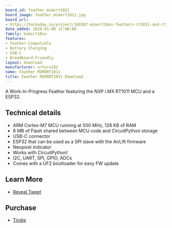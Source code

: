 ```yaml
---
board_id: feather_mimxrt1011
board_image: feather_mimxrt1011.jpg
board_url:
- https://hackaday.io/project/169387-mimxrt10xx-feathers-rt1011-and-rt1062
date_added: 2020-01-08 12:00:00
family: mimxrt10xx
features:
- Feather-Compatible
- Battery Charging
- USB-C
- Breadboard-Friendly
layout: download
manufacturer: arturo182
name: Feather MIMXRT1011
title: Feather MIMXRT1011 Download
---
```


A Work-In-Progress Feather featuring the NXP i.MX RT1011 MCU and a ESP32.

## Technical details

- ARM Cortex-M7 MCU running at 500 MHz, 128 KB of RAM
- 8 MB of Flash shared between MCU code and CircuitPython storage
- USB-C connector
- ESP32 that can be used as a SPI slave with the AirLift firmware
- Neopixel indicator
- Works with CircuitPython!
- I2C, UART, SPI, GPIO, ADCs
- Comes with a UF2 bootloader for easy FW update

## Learn More
* [Reveal Tweet](https://twitter.com/arturo182/status/1199841134253682690)

## Purchase
* [Tindie](https://www.tindie.com/products/arturo182/nxp-mimxrt1011-feather-with-esp32/)
